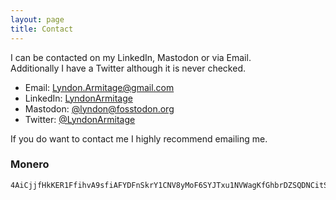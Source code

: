 ```yaml
---
layout: page
title: Contact
---
```


I can be contacted on my LinkedIn, Mastodon or via Email.  
Additionally I have a Twitter although it is never checked.

* Email: [Lyndon.Armitage@gmail.com](mailto:lyndon.armitage@gmail.com)
* LinkedIn: [LyndonArmitage](https://www.linkedin.com/in/lyndonarmitage/)
* Mastodon: [@lyndon@fosstodon.org](https://fosstodon.org/@lyndon)
* Twitter: [@LyndonArmitage](https://twitter.com/LyndonArmitage)

If you do want to contact me I highly recommend emailing me.

### Monero

```
4AiCjjfHkKER1FfihvA9sfiAFYDFnSkrY1CNV8yMoF6SYJTxu1NVWagKfGhbrDZSQDNCitSLUaFhtJTheZW2yAHAUUpkkHW
```
